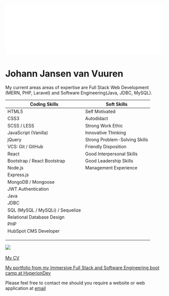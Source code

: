 ![ background](codePoint%20Innovations%20Ltd-logo-white.png?raw=true)
# Johann Jansen van Vuuren

My current areas areas of expertise are Full Stack Web Development (MERN, PHP, Laravel) and Software Engineering(Java, JDBC, MySQL). 


|Coding Skills                       |Soft Skills                         |
|------------------------------------|------------------------------------|
|HTML5                               |Self Motivated                      |
|CSS3                                |Autodidact                          |           https://github.com/JohannJvanVuuren/JohannJvanVuuren/blob/main/JF%20Jansen%20van%20Vuuren%20Resume.pdf
|SCSS / LESS                         |Strong Work Ethic                   |
|JavaScript (Vanilla)                |Innovative Thinking                 |
|jQuery                              |Strong Problem-Solving Skills       |    
|VCS: Git / GitHub                   |Friendly Disposition                |              
|React                               |Good Interpersonal Skills           |     
|Bootstrap / React Bootstrap         |Good Leadership Skills              |      
|Node.js                             |Management Experience               |
|Express.js                          |                                    |
|MongoDB / Mongoose                  |                                    |
|JWT Authentication                  |                                    |
|Java                                |                                    |
|JDBC                                |                                    |
|SQL (MySQL / MySQLi) / Sequelize    |                                    |
|Relational Database Design          |                                    |
|PHP                                 |                                    |
|HubSpot CMS Developer               |                                    |
|                                    |                                    |
|                                    |                                    |
|                                    |                                    |
<!-- Begin: HubSpot Academy - HubSpot CMS for Developers Badge -->
<div class='academy-badge'>
<a href='https://app-eu1.hubspot.com/academy/achievements/nr4ydjr2/en/1/johann-van-vuuren/hubspot-cms-for-developers' title='HubSpot CMS for Developers'>
<img src='https://hubspot-credentials-na1.s3.amazonaws.com/prod/badges/user/775c3b55f63340ccbdd38d8a64ec680c.png' width=200/>
</a>
</div>
<!-- End: HubSpot Academy - HubSpot CMS for Developers Badge -->

[My CV](https://github.com/JohannJvanVuuren/JohannJvanVuuren/blob/main/JF%20Jansen%20van%20Vuuren%20Resume.pdf)  

[My portfolio from my Immersive Full Stack and Software Engineering boot camp at HyperionDev](https://www.hyperiondev.com/portfolio/78314/)

Please feel free to contact me should you require a website or web application at [email](vanvuurenjohann124@gmail.com)
